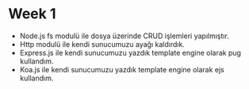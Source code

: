 # Week 1 

* Node.js fs modulü ile dosya üzerinde CRUD işlemleri yapılmıştır.
* Http modulü ile kendi sunucumuzu ayağı kaldırdık.
* Express.js ile kendi sunucumuzu yazdık template engine olarak pug kullandım.
* Koa.js ile kendi sunucumuzu yazdık template engine olarak ejs kullandım.

